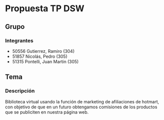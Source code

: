 # Propuesta TP DSW

## Grupo
### Integrantes
* 50556 Gutierrez, Ramiro (304)
* 51857 Nicolás, Pedro (305)
* 51315 Pontelli, Juan Martin (305)

## Tema
### Descripción
Biblioteca virtual usando la función de marketing de afiliaciones de hotmart, con objetivo de que en un futuro obtengamos comisiones de los productos que se publiciten en nuestra página web.
